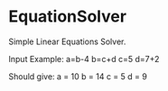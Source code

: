 # EquationSolver

Simple Linear Equations Solver.

Input Example: 
a=b-4
b=c+d
c=5
d=7+2

Should give:
a = 10
b = 14
c = 5
d = 9
